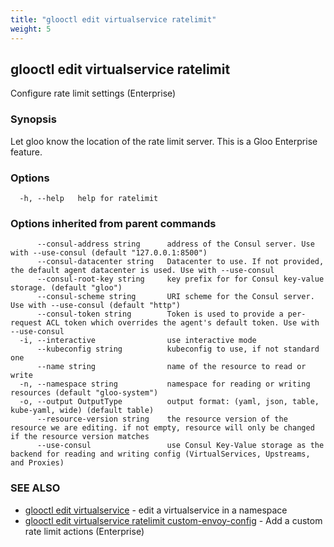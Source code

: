 ```yaml
---
title: "glooctl edit virtualservice ratelimit"
weight: 5
---
```

## glooctl edit virtualservice ratelimit

Configure rate limit settings (Enterprise)

### Synopsis

Let gloo know the location of the rate limit server. This is a Gloo Enterprise feature.

### Options

```
  -h, --help   help for ratelimit
```

### Options inherited from parent commands

```
      --consul-address string      address of the Consul server. Use with --use-consul (default "127.0.0.1:8500")
      --consul-datacenter string   Datacenter to use. If not provided, the default agent datacenter is used. Use with --use-consul
      --consul-root-key string     key prefix for for Consul key-value storage. (default "gloo")
      --consul-scheme string       URI scheme for the Consul server. Use with --use-consul (default "http")
      --consul-token string        Token is used to provide a per-request ACL token which overrides the agent's default token. Use with --use-consul
  -i, --interactive                use interactive mode
      --kubeconfig string          kubeconfig to use, if not standard one
      --name string                name of the resource to read or write
  -n, --namespace string           namespace for reading or writing resources (default "gloo-system")
  -o, --output OutputType          output format: (yaml, json, table, kube-yaml, wide) (default table)
      --resource-version string    the resource version of the resource we are editing. if not empty, resource will only be changed if the resource version matches
      --use-consul                 use Consul Key-Value storage as the backend for reading and writing config (VirtualServices, Upstreams, and Proxies)
```

### SEE ALSO

* [glooctl edit virtualservice](../glooctl_edit_virtualservice)	 - edit a virtualservice in a namespace
* [glooctl edit virtualservice ratelimit custom-envoy-config](../glooctl_edit_virtualservice_ratelimit_custom-envoy-config)	 - Add a custom rate limit actions (Enterprise)

